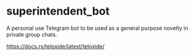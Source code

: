 # superintendent_bot
A personal use Telegram bot to be used as a general purpose novelty in private group chats.

https://docs.rs/teloxide/latest/teloxide/